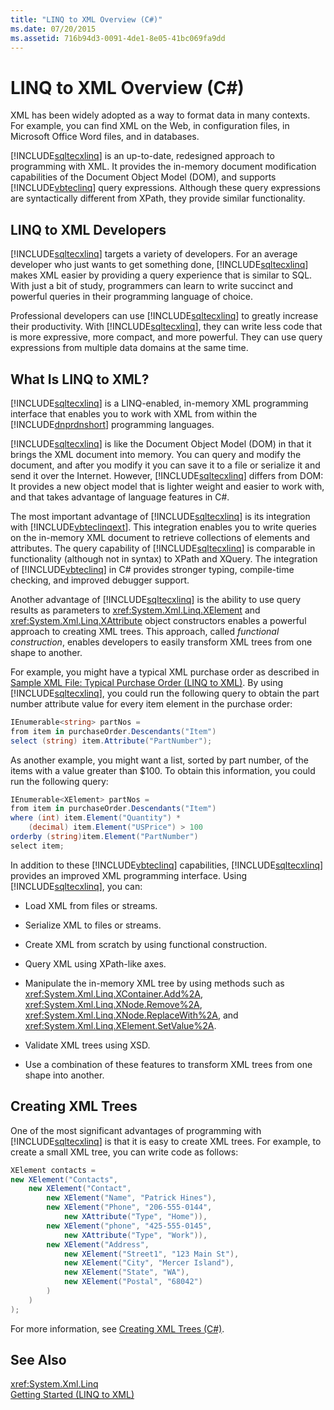 ```yaml
---
title: "LINQ to XML Overview (C#)"
ms.date: 07/20/2015
ms.assetid: 716b94d3-0091-4de1-8e05-41bc069fa9dd
---
```

# LINQ to XML Overview (C#)
XML has been widely adopted as a way to format data in many contexts. For example, you can find XML on the Web, in configuration files, in Microsoft Office Word files, and in databases.  
  
 [!INCLUDE[sqltecxlinq](~/includes/sqltecxlinq-md.md)] is an up-to-date, redesigned approach to programming with XML. It provides the in-memory document modification capabilities of the Document Object Model (DOM), and supports [!INCLUDE[vbteclinq](~/includes/vbteclinq-md.md)] query expressions. Although these query expressions are syntactically different from XPath, they provide similar functionality.  
  
## LINQ to XML Developers  
 [!INCLUDE[sqltecxlinq](~/includes/sqltecxlinq-md.md)] targets a variety of developers. For an average developer who just wants to get something done, [!INCLUDE[sqltecxlinq](~/includes/sqltecxlinq-md.md)] makes XML easier by providing a query experience that is similar to SQL. With just a bit of study, programmers can learn to write succinct and powerful queries in their programming language of choice.  
  
 Professional developers can use [!INCLUDE[sqltecxlinq](~/includes/sqltecxlinq-md.md)] to greatly increase their productivity. With [!INCLUDE[sqltecxlinq](~/includes/sqltecxlinq-md.md)], they can write less code that is more expressive, more compact, and more powerful. They can use query expressions from multiple data domains at the same time.  
  
## What Is LINQ to XML?  
 [!INCLUDE[sqltecxlinq](~/includes/sqltecxlinq-md.md)] is a LINQ-enabled, in-memory XML programming interface that enables you to work with XML from within the [!INCLUDE[dnprdnshort](~/includes/dnprdnshort-md.md)] programming languages.  
  
 [!INCLUDE[sqltecxlinq](~/includes/sqltecxlinq-md.md)] is like the Document Object Model (DOM) in that it brings the XML document into memory. You can query and modify the document, and after you modify it you can save it to a file or serialize it and send it over the Internet. However, [!INCLUDE[sqltecxlinq](~/includes/sqltecxlinq-md.md)] differs from DOM: It provides a new object model that is lighter weight and easier to work with, and that takes advantage of language features in C#.  
  
 The most important advantage of [!INCLUDE[sqltecxlinq](~/includes/sqltecxlinq-md.md)] is its integration with [!INCLUDE[vbteclinqext](~/includes/vbteclinqext-md.md)]. This integration enables you to write queries on the in-memory XML document to retrieve collections of elements and attributes. The query capability of [!INCLUDE[sqltecxlinq](~/includes/sqltecxlinq-md.md)] is comparable in functionality (although not in syntax) to XPath and XQuery. The integration of [!INCLUDE[vbteclinq](~/includes/vbteclinq-md.md)] in C# provides stronger typing, compile-time checking, and improved debugger support.  
  
 Another advantage of [!INCLUDE[sqltecxlinq](~/includes/sqltecxlinq-md.md)] is the ability to use query results as parameters to <xref:System.Xml.Linq.XElement> and <xref:System.Xml.Linq.XAttribute> object constructors enables a powerful approach to creating XML trees. This approach, called *functional construction*, enables developers to easily transform XML trees from one shape to another.  
  
 For example, you might have a typical XML purchase order as described in [Sample XML File: Typical Purchase Order (LINQ to XML)](http://msdn.microsoft.com/library/0606c09f-6e43-4f8d-95c8-e8e2e08d2348). By using [!INCLUDE[sqltecxlinq](~/includes/sqltecxlinq-md.md)], you could run the following query to obtain the part number attribute value for every item element in the purchase order:  
  
```csharp  
IEnumerable<string> partNos =  
from item in purchaseOrder.Descendants("Item")  
select (string) item.Attribute("PartNumber");  
```  
  
 As another example, you might want a list, sorted by part number, of the items with a value greater than $100. To obtain this information, you could run the following query:  
  
```csharp  
IEnumerable<XElement> partNos =  
from item in purchaseOrder.Descendants("Item")  
where (int) item.Element("Quantity") *  
    (decimal) item.Element("USPrice") > 100  
orderby (string)item.Element("PartNumber")  
select item;  
```  
  
 In addition to these [!INCLUDE[vbteclinq](~/includes/vbteclinq-md.md)] capabilities, [!INCLUDE[sqltecxlinq](~/includes/sqltecxlinq-md.md)] provides an improved XML programming interface. Using [!INCLUDE[sqltecxlinq](~/includes/sqltecxlinq-md.md)], you can:  
  
-   Load XML from files or streams.  
  
-   Serialize XML to files or streams.  
  
-   Create XML from scratch by using functional construction.  
  
-   Query XML using XPath-like axes.  
  
-   Manipulate the in-memory XML tree by using methods such as <xref:System.Xml.Linq.XContainer.Add%2A>, <xref:System.Xml.Linq.XNode.Remove%2A>, <xref:System.Xml.Linq.XNode.ReplaceWith%2A>, and <xref:System.Xml.Linq.XElement.SetValue%2A>.  
  
-   Validate XML trees using XSD.  
  
-   Use a combination of these features to transform XML trees from one shape into another.  
  
## Creating XML Trees  
 One of the most significant advantages of programming with [!INCLUDE[sqltecxlinq](~/includes/sqltecxlinq-md.md)] is that it is easy to create XML trees. For example, to create a small XML tree, you can write code as follows:  
  
```csharp  
XElement contacts =  
new XElement("Contacts",  
    new XElement("Contact",  
        new XElement("Name", "Patrick Hines"),  
        new XElement("Phone", "206-555-0144",   
            new XAttribute("Type", "Home")),  
        new XElement("phone", "425-555-0145",  
            new XAttribute("Type", "Work")),  
        new XElement("Address",  
            new XElement("Street1", "123 Main St"),  
            new XElement("City", "Mercer Island"),  
            new XElement("State", "WA"),  
            new XElement("Postal", "68042")  
        )  
    )  
);  
```  
  
 For more information, see [Creating XML Trees (C#)](../../../../csharp/programming-guide/concepts/linq/creating-xml-trees.md).  
  
## See Also  
 <xref:System.Xml.Linq>  
 [Getting Started (LINQ to XML)](../../../../csharp/programming-guide/concepts/linq/getting-started-linq-to-xml.md)
